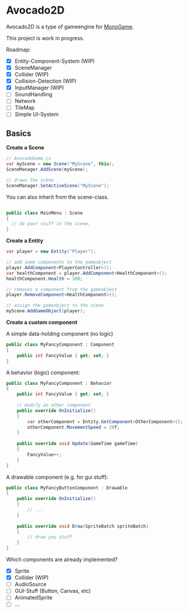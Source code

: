 # Avocado2D

Avocado2D is a type of gameengine for [MonoGame](http://www.monogame.net/).

This project is work in progress.

Roadmap:
- [x] Entity-Component-System (WIP)
- [x] SceneManager
- [x] Collider (WIP)
- [x] Collision-Detection  (WIP)
- [x] InputManager (WIP)
- [ ] SoundHandling
- [ ] Network
- [ ] TileMap
- [ ] Simple UI-System

## Basics

**Create a Scene**
```csharp
// AvocadoGame.cs
var myScene = new Scene("MyScene", this);
SceneManager.AddScene(myScene);

// draws the scene
SceneManager.SetActiveScene("MyScene");
```
You can also inherit from the scene-class.
```csharp

public class MainMenu : Scene
{
  // do your stuff in the scene.
}

```


**Create a Entity**

```csharp
var player = new Entity("Player");

// add some components to the gameobject 
player.AddComponent<PlayerController>();
var healthComponent = player.AddComponent<HealthComponent>();
healthComponent.Health = 100;

// removes a component from the gameobject
player.RemoveComponent<HealthComponent>();

// assign the gameobject to the scene
myScene.AddGameObject(player);

```

**Create a custom component**

A simple data-holding component (no logic)
```csharp
public class MyFancyComponent : Component
{
    public int FancyValue { get; set; }
}

```

A behavior (logic) component:
```csharp
public class MyFancyComponent : Behavior
{
    public int FancyValue { get; set; }
    
    // modify an other component
    public override OnInitialize()
    {
        var otherComponent = Entity.GetComponent<OtherComponent>();
        otherComponent.MovementSpeed = 20f;
    }
    
    public override void Update(GameTime gameTime)
    {
        FancyValue++;
    }
}

```

A drawable component (e.g. for gui stuff):
```csharp
public class MyFancyButtonComponent : Drawable
{
    public override OnInitialize()
    {
        // ... 
    }
    
    public override void Draw(SpriteBatch spriteBatch)
    {
        // draw you stuff
    }
}

```

Which components are already implemented?
- [x] Sprite
- [x] Collider (WIP)
- [ ] AudioSource
- [ ] GUI-Stuff (Button, Canvas, etc)
- [ ] AnimatedSprite
- [ ] ...

